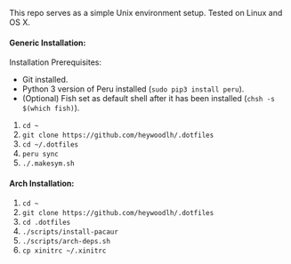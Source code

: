 This repo serves as a simple Unix environment setup. Tested on Linux and OS X.



#### Generic Installation:


Installation Prerequisites:

- Git installed.
- Python 3 version of Peru installed (`sudo pip3 install peru`).
- (Optional) Fish set as default shell after it has been installed (`chsh -s $(which fish)`).

1. `cd ~`
2. `git clone https://github.com/heywoodlh/.dotfiles`
3. `cd ~/.dotfiles`
4. `peru sync`
5. `./.makesym.sh`


#### Arch Installation:

1. `cd ~`
2. `git clone https://github.com/heywoodlh/.dotfiles`
3. `cd .dotfiles`
4. `./scripts/install-pacaur`
5. `./scripts/arch-deps.sh`
6. `cp xinitrc ~/.xinitrc`
